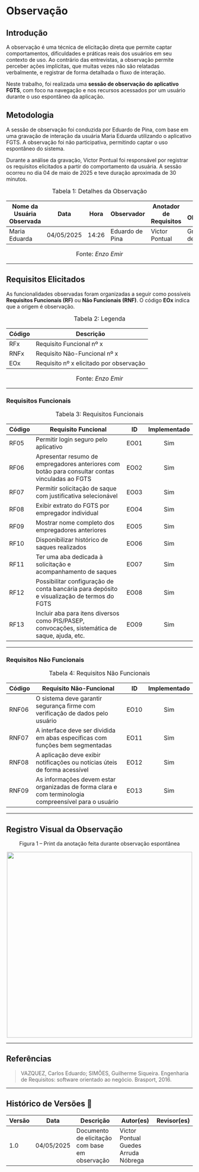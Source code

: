 # Observação

## Introdução

A observação é uma técnica de elicitação direta que permite captar comportamentos, dificuldades e práticas reais dos usuários em seu contexto de uso. Ao contrário das entrevistas, a observação permite perceber ações implícitas, que muitas vezes não são relatadas verbalmente, e registrar de forma detalhada o fluxo de interação.

Neste trabalho, foi realizada uma **sessão de observação do aplicativo FGTS**, com foco na navegação e nos recursos acessados por um usuário durante o uso espontâneo da aplicação.

## Metodologia

A sessão de observação foi conduzida por Eduardo de Pina, com base em uma gravação de interação da usuária Maria Eduarda utilizando o aplicativo FGTS. A observação foi não participativa, permitindo captar o uso espontâneo do sistema.

Durante a análise da gravação, Victor Pontual foi responsável por registrar os requisitos elicitados a partir do comportamento da usuária. A sessão ocorreu no dia 04 de maio de 2025 e teve duração aproximada de 30 minutos.

<font size="3"><p style="text-align: center">Tabela 1: Detalhes da Observação</p></font>

<div align="center">
  
| Nome da Usuária Observada | Data       | Hora  | Observador      | Anotador de Requisitos | Meio de Observação    |
| ------------------------- | ---------- | ----- | --------------- | ---------------------- | --------------------- |
| Maria Eduarda             | 04/05/2025 | 14:26 | Eduardo de Pina | Victor Pontual         | Gravação de Interação |

</div>

<p style="text-align: center; font-size: 16px;">Fonte: <i>Enzo Emir</i></p>

---

## Requisitos Elicitados

As funcionalidades observadas foram organizadas a seguir como possíveis **Requisitos Funcionais (RF)** ou **Não Funcionais (RNF)**. O código **EOx** indica que a origem é observação.

<font size="3"><p style="text-align: center">Tabela 2: Legenda</p></font>

<div align="center">

| Código | Descrição                               |
| ------ | --------------------------------------- |
| RFx    | Requisito Funcional nº x                |
| RNFx   | Requisito Não-Funcional nº x            |
| EOx    | Requisito nº x elicitado por observação |

</div>

<p style="text-align: center; font-size: 16px;">Fonte: <i>Enzo Emir</i></p>

---

### Requisitos Funcionais

<font size="3"><p style="text-align: center">Tabela 3: Requisitos Funcionais</p></font>

| Código | Requisito Funcional                                                                             | ID   | Implementado |
| ------ | ----------------------------------------------------------------------------------------------- | ---- | :----------: |
| RF05   | Permitir login seguro pelo aplicativo                                                           | EO01 |      Sim     |
| RF06   | Apresentar resumo de empregadores anteriores com botão para consultar contas vinculadas ao FGTS | EO02 |      Sim     |
| RF07   | Permitir solicitação de saque com justificativa selecionável                                    | EO03 |      Sim     |
| RF08   | Exibir extrato do FGTS por empregador individual                                                | EO04 |      Sim     |
| RF09   | Mostrar nome completo dos empregadores anteriores                                               | EO05 |      Sim     |
| RF10   | Disponibilizar histórico de saques realizados                                                   | EO06 |      Sim     |
| RF11   | Ter uma aba dedicada à solicitação e acompanhamento de saques                                   | EO07 |      Sim     |
| RF12   | Possibilitar configuração de conta bancária para depósito e visualização de termos do FGTS      | EO08 |      Sim     |
| RF13   | Incluir aba para itens diversos como PIS/PASEP, convocações, sistemática de saque, ajuda, etc.  | EO09 |      Sim     |

---

### Requisitos Não Funcionais

<font size="3"><p style="text-align: center">Tabela 4: Requisitos Não Funcionais</p></font>

| Código | Requisito Não-Funcional                                                                               | ID   | Implementado |
| ------ | ----------------------------------------------------------------------------------------------------- | ---- | :----------: |
| RNF06  | O sistema deve garantir segurança firme com verificação de dados pelo usuário                         | EO10 |      Sim     |
| RNF07  | A interface deve ser dividida em abas específicas com funções bem segmentadas                         | EO11 |      Sim     |
| RNF08  | A aplicação deve exibir notificações ou notícias úteis de forma acessível                             | EO12 |      Sim     |
| RNF09  | As informações devem estar organizadas de forma clara e com terminologia compreensível para o usuário | EO13 |      Sim     |

---

## Registro Visual da Observação

<p style="text-align: center">Figura 1 – Print da anotação feita durante observação espontânea</p>

<div align="center">
<img src="attachment:file-BwKihfJWGgTVCR9Z3wTwfq" width="500px"/>
</div>

---

## Referências

> VAZQUEZ, Carlos Eduardo; SIMÕES, Guilherme Siqueira. Engenharia de Requisitos: software orientado ao negócio. Brasport, 2016.

---

## Histórico de Versões 📅

| Versão | Data       | Descrição                                      | Autor(es) | Revisor(es)    |
| ------ | ---------- | ---------------------------------------------- | --------- | -------------- |
| 1.0    | 04/05/2025 | Documento de elicitação com base em observação | Victor Pontual Guedes Arruda Nóbrega |  |
